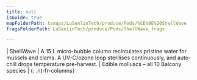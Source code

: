 ```yaml
---
title: null
isGuide: true
mapFolderPath: tsmaps/LuSenlinTech/produce/Pods/%CE%9E%20ShellWave
fragsFolderPath: LuSenlinTech/produce/Pods/ShellWave_frags

---
```



<!-- tsGuideRenderComment {"guide":{"id":"xDhIvQ02W","path":"LuSenlinTech/produce/Pods","fragmentFolderPath":"LuSenlinTech/produce/Pods/ShellWave_frags"},"fragment":{"id":"xDhIvQ02W","topLevelMapKey":"wkO7nN00Y9","mapKeyChain":"wkO7nN00Y9","guideID":"xDhIvQ0a0","guidePath":"c:/GitHub/MuddySpud/MuddySpud.github.io/tsmaps/LuSenlinTech/produce/Pods/ShellWave.tspod","chartKey":"wkO7nN00Y9","isLeaf":false,"options":[{"id":"xDhIvU0V8","option":"ShellWave details","order":1,"isAncillary":true}]}} -->

| ShellWave | A 15 L micro-bubble column recirculates pristine water for mussels and clams. A UV-C/ozone loop sterilises continuously, and auto-chill drops temperature pre-harvest. | Edible molluscs – all 10 Balcony species |
{: .nt-fr-columns}
